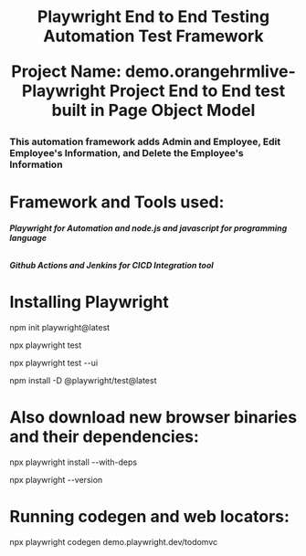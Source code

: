 <h1 align="center"> Playwright End to End Testing Automation Test Framework

Project Name: demo.orangehrmlive-Playwright Project End to End test built in Page Object Model</h1>

<h3> This automation framework adds Admin and Employee, Edit Employee's Information, and Delete the Employee's Information</h3>

# <b> </b>Framework and Tools used: </b>
<h5> Playwright for Automation and node.js and javascript for programming language
  
<br> Github Actions and Jenkins for CICD Integration tool </br> </h5>

# Installing Playwright 
npm init playwright@latest

npx playwright test

npx playwright test --ui

npm install -D @playwright/test@latest
# Also download new browser binaries and their dependencies:
npx playwright install --with-deps

npx playwright --version

# Running codegen and web locators:
npx playwright codegen demo.playwright.dev/todomvc

